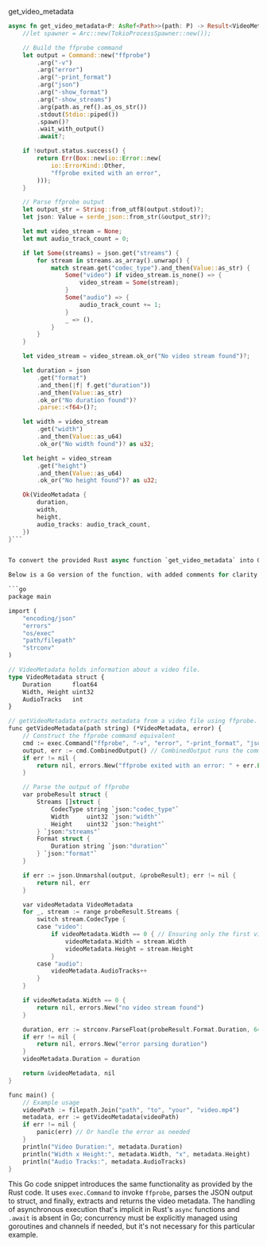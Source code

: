 get_video_metadata

```rust
async fn get_video_metadata<P: AsRef<Path>>(path: P) -> Result<VideoMetadata, Box<dyn Error>> {
    //let spawner = Arc::new(TokioProcessSpawner::new());

    // Build the ffprobe command
    let output = Command::new("ffprobe")
        .arg("-v")
        .arg("error")
        .arg("-print_format")
        .arg("json")
        .arg("-show_format")
        .arg("-show_streams")
        .arg(path.as_ref().as_os_str())
        .stdout(Stdio::piped())
        .spawn()?
        .wait_with_output()
        .await?;

    if !output.status.success() {
        return Err(Box::new(io::Error::new(
            io::ErrorKind::Other,
            "ffprobe exited with an error",
        )));
    }

    // Parse ffprobe output
    let output_str = String::from_utf8(output.stdout)?;
    let json: Value = serde_json::from_str(&output_str)?;

    let mut video_stream = None;
    let mut audio_track_count = 0;

    if let Some(streams) = json.get("streams") {
        for stream in streams.as_array().unwrap() {
            match stream.get("codec_type").and_then(Value::as_str) {
                Some("video") if video_stream.is_none() => {
                    video_stream = Some(stream);
                }
                Some("audio") => {
                    audio_track_count += 1;
                }
                _ => (),
            }
        }
    }

    let video_stream = video_stream.ok_or("No video stream found")?;

    let duration = json
        .get("format")
        .and_then(|f| f.get("duration"))
        .and_then(Value::as_str)
        .ok_or("No duration found")?
        .parse::<f64>()?;

    let width = video_stream
        .get("width")
        .and_then(Value::as_u64)
        .ok_or("No width found")? as u32;

    let height = video_stream
        .get("height")
        .and_then(Value::as_u64)
        .ok_or("No height found")? as u32;

    Ok(VideoMetadata {
        duration,
        width,
        height,
        audio_tracks: audio_track_count,
    })
}```


To convert the provided Rust async function `get_video_metadata` into Go, we need to make several changes due to different language constructs, libraries, and error handling mechanisms. Go does not have native `async/await` support like Rust, and concurrency is handled through goroutines and channels. Moreover, Go's standard library does not directly include JSON parsing or command execution output as Rust's Serde and Command crate do, respectively, but it provides robust built-in packages for these tasks.

Below is a Go version of the function, with added comments for clarity. Note that Go's error handling is more explicit, requiring more error checks. Also, Go's `exec.Command` and JSON unmarshalling are used to replicate the functionality of Rust's `Command` and `serde_json`, respectively.

```go
package main

import (
	"encoding/json"
	"errors"
	"os/exec"
	"path/filepath"
	"strconv"
)

// VideoMetadata holds information about a video file.
type VideoMetadata struct {
	Duration      float64
	Width, Height uint32
	AudioTracks   int
}

// getVideoMetadata extracts metadata from a video file using ffprobe.
func getVideoMetadata(path string) (*VideoMetadata, error) {
	// Construct the ffprobe command equivalent
	cmd := exec.Command("ffprobe", "-v", "error", "-print_format", "json", "-show_format", "-show_streams", path)
	output, err := cmd.CombinedOutput() // CombinedOutput runs the command and returns its combined stdout and stderr.
	if err != nil {
		return nil, errors.New("ffprobe exited with an error: " + err.Error())
	}

	// Parse the output of ffprobe
	var probeResult struct {
		Streams []struct {
			CodecType string `json:"codec_type"`
			Width     uint32 `json:"width"`
			Height    uint32 `json:"height"`
		} `json:"streams"`
		Format struct {
			Duration string `json:"duration"`
		} `json:"format"`
	}

	if err := json.Unmarshal(output, &probeResult); err != nil {
		return nil, err
	}

	var videoMetadata VideoMetadata
	for _, stream := range probeResult.Streams {
		switch stream.CodecType {
		case "video":
			if videoMetadata.Width == 0 { // Ensuring only the first video stream is considered
				videoMetadata.Width = stream.Width
				videoMetadata.Height = stream.Height
			}
		case "audio":
			videoMetadata.AudioTracks++
		}
	}

	if videoMetadata.Width == 0 {
		return nil, errors.New("no video stream found")
	}

	duration, err := strconv.ParseFloat(probeResult.Format.Duration, 64)
	if err != nil {
		return nil, errors.New("error parsing duration")
	}
	videoMetadata.Duration = duration

	return &videoMetadata, nil
}

func main() {
	// Example usage
	videoPath := filepath.Join("path", "to", "your", "video.mp4")
	metadata, err := getVideoMetadata(videoPath)
	if err != nil {
		panic(err) // Or handle the error as needed
	}
	println("Video Duration:", metadata.Duration)
	println("Width x Height:", metadata.Width, "x", metadata.Height)
	println("Audio Tracks:", metadata.AudioTracks)
}
```

This Go code snippet introduces the same functionality as provided by the Rust code. It uses `exec.Command` to invoke `ffprobe`, parses the JSON output to struct, and finally, extracts and returns the video metadata. The handling of asynchronous execution that's implicit in Rust's `async` functions and `.await` is absent in Go; concurrency must be explicitly managed using goroutines and channels if needed, but it's not necessary for this particular example.